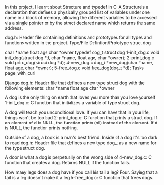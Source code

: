 In this project, I learnt sbout Structure and typedef in C. A Structureis a declaration that defines a physically grouped list of variables under one name in a block of memory, allowing the different variables to be accessed via a single pointer or by the struct declared name which returns the same address. 

dog.h: Header file containing definitions and prototypes for all types and functions written in the project. Type/File Defintion/Prototype struct dog

char *name float age char *owner typedef dog_t struct dog 1-init_dog.c void init_dog(struct dog *d, char *name, float age, char *owner); 2-print_dog.c void print_dog(struct dog *d); 4-new_dog.c dog_t *new_dog(char *name, float age, char *owner); 5-free_dog.c void free_dog(dog_t *d); Tasks page_with_curl

Django dog.h: Header file that defines a new type struct dog with the following elements: char *name float age char *owner

A dog is the only thing on earth that loves you more than you love yourself 1-init_dog.c: C function that initializes a variable of type struct dog.

A dog will teach you unconditional love. If you can have that in your life, things won't be too bad 2-print_dog.c: C function that prints a struct dog. If an element of d is NULL, the function prints (nil) instead of the element. If d is NULL, the function prints nothing.

Outside of a dog, a book is a man's best friend. Inside of a dog it's too dark to read dog.h: Header file that defines a new type dog_t as a new name for the type struct dog.

A door is what a dog is perpetually on the wrong side of 4-new_dog.c: C function that creates a dog. Returns NULL if the function fails.

How many legs does a dog have if you call his tail a leg? Four. Saying that a tail is a leg doesn't make it a leg 5-free_dog.c: C function that frees dogs.

